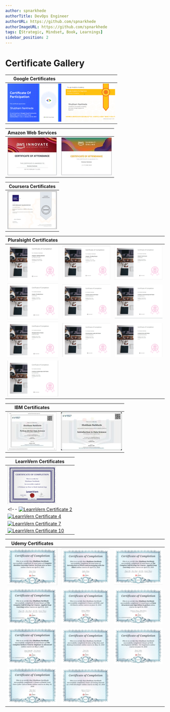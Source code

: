 ```yaml
---
author: spnarkhede
authorTitle: DevOps Engineer
authorURL: https://github.com/spnarkhede
authorImageURL: https://github.com/spnarkhede
tags: [Strategic, Mindset, Book, Learnings]
sidebar_position: 2
--- 
```

# Certificate Gallery
 
| Google Certificates |   | 
|---------------------|---|
|[![Google Certificate 1](./img/google_certificate1.png)](./pdf/google_certificate1.pdf) | [![Google Certificate 2](./img/google_certificate2.png)](./pdf/google_certificate2.pdf) |

<!-- | [![Google Certificate 3](./img/google_certificate3.png)](./pdf/google_certificate3.pdf) |
| [![Google Certificate 4](./img/google_certificate4.png)](./pdf/google_certificate4.pdf) | [![Google Certificate 5](./img/google_certificate5.png)](./pdf/google_certificate5.pdf) | [![Google Certificate 6](./img/google_certificate6.png)](./pdf/google_certificate6.pdf) |
| [![Google Certificate 7](./img/google_certificate7.png)](./pdf/google_certificate7.pdf) | [![Google Certificate 8](./img/google_certificate8.png)](./pdf/google_certificate8.pdf) | [![Google Certificate 9](./img/google_certificate9.png)](./pdf/google_certificate9.pdf) |
| [![Google Certificate 10](./img/google_certificate10.png)](./pdf/google_certificate10.pdf) |   |   | -->

<!-- | Microsoft Certificates |   |   |
|------------------------|---|---|
| [![Microsoft Certificate 1](./img/microsoft_certificate1.png)](./pdf/microsoft_certificate1.pdf) | [![Microsoft Certificate 2](./img/microsoft_certificate2.png)](./pdf/microsoft_certificate2.pdf) | [![Microsoft Certificate 3](./img/microsoft_certificate3.png)](./pdf/microsoft_certificate3.pdf) |
| [![Microsoft Certificate 4](./img/microsoft_certificate4.png)](./pdf/microsoft_certificate4.pdf) | [![Microsoft Certificate 5](./img/microsoft_certificate5.png)](./pdf/microsoft_certificate5.pdf) | [![Microsoft Certificate 6](./img/microsoft_certificate6.png)](./pdf/microsoft_certificate6.pdf) |
| [![Microsoft Certificate 7](./img/microsoft_certificate7.png)](./pdf/microsoft_certificate7.pdf) | [![Microsoft Certificate 8](./img/microsoft_certificate8.png)](./pdf/microsoft_certificate8.pdf) | [![Microsoft Certificate 9](./img/microsoft_certificate9.png)](./pdf/microsoft_certificate9.pdf) |
| [![Microsoft Certificate 10](./img/microsoft_certificate10.png)](./pdf/microsoft_certificate10.pdf) |   |   | -->

| Amazon Web Services |   |   
|---------------------------------|---|
| ![AWS Certificate 1](./img/aws_certificate1.jpg) | ![AWS Certificate 2](./img/aws_certificate2.jpg) | 

<!-- [![AWS Certificate 3](./img/aws_certificate3.png)](./pdf/aws_certificate3.pdf) |
| [![AWS Certificate 4](./img/aws_certificate4.png)](./pdf/aws_certificate4.pdf) | [![AWS Certificate 5](./img/aws_certificate5.png)](./pdf/aws_certificate5.pdf) | [![AWS Certificate 6](./img/aws_certificate6.png)](./pdf/aws_certificate6.pdf) |
| [![AWS Certificate 7](./img/aws_certificate7.png)](./pdf/aws_certificate7.pdf) | [![AWS Certificate 8](./img/aws_certificate8.png)](./pdf/aws_certificate8.pdf) | [![AWS Certificate 9](./img/aws_certificate9.png)](./pdf/aws_certificate9.pdf) |
| [![AWS Certificate 10](./img/aws_certificate10.png)](./pdf/aws_certificate10.pdf) |   |   | -->

| Coursera Certificates |  
|------------------------|
| [![LearnVern Certificate 1](./img/coursera_certificate1.png)](./pdf/coursera_certificate1.pdf) |

| Pluralsight Certificates |   |   |
|--------------------------|---|---|
| [![Pluralsight Certificate 1](./img/pluralsight_certificate1.png)](./pdf/pluralsight_certificate1.pdf) | [![Pluralsight Certificate 2](./img/pluralsight_certificate2.png)](./pdf/pluralsight_certificate2.pdf) | [![Pluralsight Certificate 3](./img/pluralsight_certificate3.png)](./pdf/pluralsight_certificate3.pdf) |
| [![Pluralsight Certificate 4](./img/pluralsight_certificate4.png)](./pdf/pluralsight_certificate4.pdf) | [![Pluralsight Certificate 5](./img/pluralsight_certificate5.png)](./pdf/pluralsight_certificate5.pdf) | [![Pluralsight Certificate 6](./img/pluralsight_certificate6.png)](./pdf/pluralsight_certificate6.pdf) |
| [![Pluralsight Certificate 7](./img/pluralsight_certificate7.png)](./pdf/pluralsight_certificate7.pdf) | [![Pluralsight Certificate 8](./img/pluralsight_certificate8.png)](./pdf/pluralsight_certificate8.pdf) | [![Pluralsight Certificate 9](./img/pluralsight_certificate9.png)](./pdf/pluralsight_certificate9.pdf) |
| [![Pluralsight Certificate 11](./img/pluralsight_certificate11.png)](./pdf/pluralsight_certificate11.pdf) |   |   |

| IBM Certificates |   |
|------------------|---|
| [![IBM Certificate 1](./img/ibm_certificate1.jpg)](./pdf/ibm_certificate1.pdf) | [![IBM Certificate 2](./img/ibm_certificate2.jpg)](./pdf/ibm_certificate2.pdf) |

<!-- | [![IBM Certificate 3](./img/ibm_certificate3.png)](./pdf/ibm_certificate3.pdf) |
| [![IBM Certificate 4](./img/ibm_certificate4.png)](./pdf/ibm_certificate4.pdf) | [![IBM Certificate 5](./img/ibm_certificate5.png)](./pdf/ibm_certificate5.pdf) | [![IBM Certificate 6](./img/ibm_certificate6.png)](./pdf/ibm_certificate6.pdf) |
| [![IBM Certificate 7](./img/ibm_certificate7.png)](./pdf/ibm_certificate7.pdf) | [![IBM Certificate 8](./img/ibm_certificate8.png)](./pdf/ibm_certificate8.pdf) | [![IBM Certificate 9](./img/ibm_certificate9.png)](./pdf/ibm_certificate9.pdf) |
| [![IBM Certificate 10](./img/ibm_certificate10.png)](./pdf/ibm_certificate10.pdf) |   |   | -->

| LearnVern Certificates |  
|------------------------|
| [![LearnVern Certificate 1](./img/learnvern_certificate1.png)](./pdf/learnvern_certificate1.pdf) |
<!-- [![LearnVern Certificate 2](./img/learnvern_certificate2.png)](./pdf/learnvern_certificate2.pdf) | [![LearnVern Certificate 3](./img/learnvern_certificate3.png)](./pdf/learnvern_certificate3.pdf) |
| [![LearnVern Certificate 4](./img/learnvern_certificate4.png)](./pdf/learnvern_certificate4.pdf) | [![LearnVern Certificate 5](./img/learnvern_certificate5.png)](./pdf/learnvern_certificate5.pdf) | [![LearnVern Certificate 6](./img/learnvern_certificate6.png)](./pdf/learnvern_certificate6.pdf) |
| [![LearnVern Certificate 7](./img/learnvern_certificate7.png)](./pdf/learnvern_certificate7.pdf) | [![LearnVern Certificate 8](./img/learnvern_certificate8.png)](./pdf/learnvern_certificate8.pdf) | [![LearnVern Certificate 9](./img/learnvern_certificate9.png)](./pdf/learnvern_certificate9.pdf) |
| [![LearnVern Certificate 10](./img/learnvern_certificate10.png)](./pdf/learnvern_certificate10.pdf) |   |   | -->


| Udemy Certificates |   |   |
|--------------------|---|---|
| [![Udemy Certificate 1](./img/udemy_certificate1.png)](./pdf/udemy_certificate1.pdf) | [![Udemy Certificate 2](./img/udemy_certificate2.png)](./pdf/udemy_certificate2.pdf) | [![Udemy Certificate 3](./img/udemy_certificate3.png)](./pdf/udemy_certificate3.pdf) |
| [![Udemy Certificate 4](./img/udemy_certificate4.jpg)](./pdf/udemy_certificate4.pdf) | [![Udemy Certificate 5](./img/udemy_certificate5.jpg)](./pdf/udemy_certificate5.pdf) | [![Udemy Certificate 6](./img/udemy_certificate6.jpg)](./pdf/udemy_certificate6.pdf) |
| [![Udemy Certificate 7](./img/udemy_certificate7.jpg)](./pdf/udemy_certificate7.pdf) | [![Udemy Certificate 8](./img/udemy_certificate8.jpg)](./pdf/udemy_certificate8.pdf) | [![Udemy Certificate 9](./img/udemy_certificate9.jpg)](./pdf/udemy_certificate9.pdf) |
| [![Udemy Certificate 10](./img/udemy_certificate10.jpg)](./pdf/udemy_certificate10.pdf) | [![Udemy Certificate 10](./img/udemy_certificate11.jpg)](./pdf/udemy_certificate11.pdf) |   |
